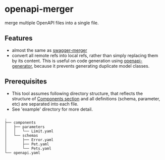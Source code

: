 # openapi-merger

merge multiple OpenAPI files into a single file.  

## Features
- almost the same as [swagger-merger](https://github.com/WindomZ/swagger-merger)
- convert all remote refs into local refs, rather than simply replacing them by its content. 
  This is useful on code generation using [openapi-generator](https://github.com/OpenAPITools/openapi-generator), 
  because it prevents generating duplicate model classes.

## Prerequisites

- This tool assumes following directory structure, 
  that reflects the structure of [Components section](https://swagger.io/docs/specification/components/#structure) and
  all definitions (schema, parameter, etc) are separated into each file. 
- See 'example' directory for more detail.

```
.
├── components
│   ├── parameters
│   │   └── Limit.yaml
│   └── schemas
│       ├── Error.yaml
│       ├── Pet.yaml
│       └── Pets.yaml
└── openapi.yaml
```

